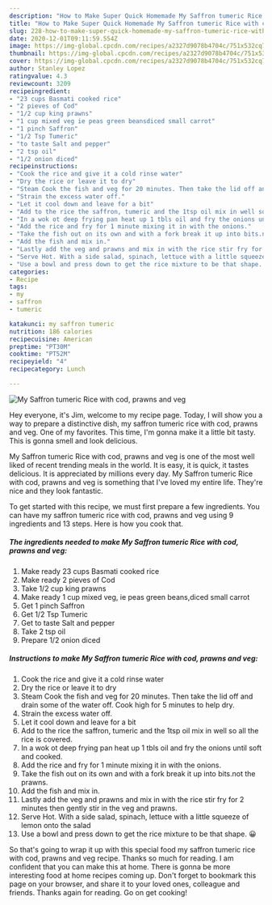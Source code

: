 ```yaml
---
description: "How to Make Super Quick Homemade My Saffron tumeric Rice with cod, prawns and veg"
title: "How to Make Super Quick Homemade My Saffron tumeric Rice with cod, prawns and veg"
slug: 228-how-to-make-super-quick-homemade-my-saffron-tumeric-rice-with-cod-prawns-and-veg
date: 2020-12-01T09:11:59.554Z
image: https://img-global.cpcdn.com/recipes/a2327d9078b4704c/751x532cq70/my-saffron-tumeric-rice-with-cod-prawns-and-veg-recipe-main-photo.jpg
thumbnail: https://img-global.cpcdn.com/recipes/a2327d9078b4704c/751x532cq70/my-saffron-tumeric-rice-with-cod-prawns-and-veg-recipe-main-photo.jpg
cover: https://img-global.cpcdn.com/recipes/a2327d9078b4704c/751x532cq70/my-saffron-tumeric-rice-with-cod-prawns-and-veg-recipe-main-photo.jpg
author: Stanley Lopez
ratingvalue: 4.3
reviewcount: 3209
recipeingredient:
- "23 cups Basmati cooked rice"
- "2 pieves of Cod"
- "1/2 cup king prawns"
- "1 cup mixed veg ie peas green beansdiced small carrot"
- "1 pinch Saffron"
- "1/2 Tsp Tumeric"
- "to taste Salt and pepper"
- "2 tsp oil"
- "1/2 onion diced"
recipeinstructions:
- "Cook the rice and give it a cold rinse water"
- "Dry the rice or leave it to dry"
- "Steam Cook the fish and veg for 20 minutes. Then take the lid off and drain some of the water off. Cook high for 5 minutes to help dry."
- "Strain the excess water off."
- "Let it cool down and leave for a bit"
- "Add to the rice the saffron, tumeric and the 1tsp oil mix in well so all the rice is covered."
- "In a wok ot deep frying pan heat up 1 tbls oil and fry the onions until soft and cooked."
- "Add the rice and fry for 1 minute mixing it in with the onions."
- "Take the fish out on its own and with a fork break it up into bits.not the prawns."
- "Add the fish and mix in."
- "Lastly add the veg and prawns and mix in with the rice stir fry for 2 minutes then gently stir in the veg and prawns."
- "Serve Hot. With a side salad, spinach, lettuce with a little squeeze of lemon onto the salad"
- "Use a bowl and press down to get the rice mixture to be that shape. 😀"
categories:
- Recipe
tags:
- my
- saffron
- tumeric

katakunci: my saffron tumeric 
nutrition: 186 calories
recipecuisine: American
preptime: "PT30M"
cooktime: "PT52M"
recipeyield: "4"
recipecategory: Lunch

---
```



![My Saffron tumeric Rice with cod, prawns and veg](https://img-global.cpcdn.com/recipes/a2327d9078b4704c/751x532cq70/my-saffron-tumeric-rice-with-cod-prawns-and-veg-recipe-main-photo.jpg)

Hey everyone, it's Jim, welcome to my recipe page. Today, I will show you a way to prepare a distinctive dish, my saffron tumeric rice with cod, prawns and veg. One of my favorites. This time, I'm gonna make it a little bit tasty. This is gonna smell and look delicious.

My Saffron tumeric Rice with cod, prawns and veg is one of the most well liked of recent trending meals in the world. It is easy, it is quick, it tastes delicious. It is appreciated by millions every day. My Saffron tumeric Rice with cod, prawns and veg is something that I've loved my entire life. They're nice and they look fantastic.




To get started with this recipe, we must first prepare a few ingredients. You can have my saffron tumeric rice with cod, prawns and veg using 9 ingredients and 13 steps. Here is how you cook that.

<!--inarticleads1-->

##### The ingredients needed to make My Saffron tumeric Rice with cod, prawns and veg:

1. Make ready 23 cups Basmati cooked rice
1. Make ready 2 pieves of Cod
1. Take 1/2 cup king prawns
1. Make ready 1 cup mixed veg, ie peas green beans,diced small carrot
1. Get 1 pinch Saffron
1. Get 1/2 Tsp Tumeric
1. Get to taste Salt and pepper
1. Take 2 tsp oil
1. Prepare 1/2 onion diced




<!--inarticleads2-->

##### Instructions to make My Saffron tumeric Rice with cod, prawns and veg:

1. Cook the rice and give it a cold rinse water
1. Dry the rice or leave it to dry
1. Steam Cook the fish and veg for 20 minutes. Then take the lid off and drain some of the water off. Cook high for 5 minutes to help dry.
1. Strain the excess water off.
1. Let it cool down and leave for a bit
1. Add to the rice the saffron, tumeric and the 1tsp oil mix in well so all the rice is covered.
1. In a wok ot deep frying pan heat up 1 tbls oil and fry the onions until soft and cooked.
1. Add the rice and fry for 1 minute mixing it in with the onions.
1. Take the fish out on its own and with a fork break it up into bits.not the prawns.
1. Add the fish and mix in.
1. Lastly add the veg and prawns and mix in with the rice stir fry for 2 minutes then gently stir in the veg and prawns.
1. Serve Hot. With a side salad, spinach, lettuce with a little squeeze of lemon onto the salad
1. Use a bowl and press down to get the rice mixture to be that shape. 😀




So that's going to wrap it up with this special food my saffron tumeric rice with cod, prawns and veg recipe. Thanks so much for reading. I am confident that you can make this at home. There is gonna be more interesting food at home recipes coming up. Don't forget to bookmark this page on your browser, and share it to your loved ones, colleague and friends. Thanks again for reading. Go on get cooking!
